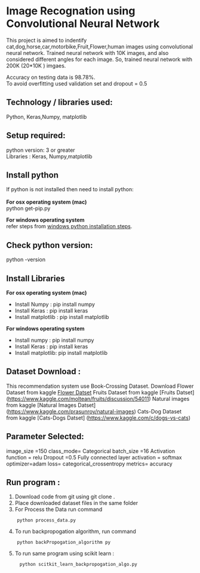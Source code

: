 # Image Recognation using Convolutional Neural Network

This project is aimed to indentify cat,dog,horse,car,motorbike,Fruit,Flower,human images using convolutional neural network.
Trained neural network with 10K images, and also considered different angles for each image. So, trained neural network with 200K (20*10K ) imgaes.<br />

Accuracy on testing data is 98.78%.<br />
To avoid overfitting used validation set and dropout = 0.5<br />


## Technology / libraries used: <br />
Python, Keras,Numpy, matplotlib

## Setup required:<br />
python version: 3 or greater<br />
Libraries : Keras, Numpy,matplotlib


## Install python <br />
If python is not installed then need to install python:<br />
<br />
**For  osx operating system (mac)**<br />
	python get-pip.py 

**For windows operating system**<br />
	refer steps from [windows python installation steps](https://docs.python.org/3/using/windows.html).
	

## Check python version:
python -version


## Install Libraries<br /> 

**For  osx operating system (mac)**<br />
* Install Numpy : pip install numpy<br />
* Install  Keras : pip install keras<br />
* Install  matplotlib : pip install matplotlib<br />


**For windows operating system**<br />
* Install numpy : pip install numpy<br />
* Install Keras : pip install keras<br />
* Install  matplotlib: pip install matplotlib<br />


## Dataset Download :<br />
This recommendation system use  Book-Crossing Dataset.
Download Flower Dataset from kaggle [Flower Datset](https://www.kaggle.com/alxmamaev/flowers-recognition)
         Fruits Dataset from kaggle [Fruits Datset] (https://www.kaggle.com/moltean/fruits/discussion/54011)
         Natural images from kaggle [Natural Images Datset] (https://www.kaggle.com/prasunroy/natural-images)
         Cats-Dog Dataset from kaggle [Cats-Dogs Datset] (https://www.kaggle.com/c/dogs-vs-cats)

## Parameter Selected:<br />
image_size =150
class_mode= Categorical
batch_size =16
Activation function = relu
Dropout =0.5
Fully connected layer activation = softmax
optimizer=adam
loss= categorical_crossentropy
metrics= accuracy

## Run program : <br />
1. Download code from git  using  git clone .
2. Place downloaded dataset files in the same folder
3. For Process the Data run command 
```
	python process_data.py
```	
4. To run backpropogation algorithm, run command 
```
	python backPropogation_algorithm py
```
5. To run same program using scikit learn :
```
     python scitkit_learn_backpropogation_algo.py

```
